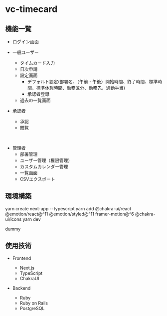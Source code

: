 # vc-timecard

## 機能一覧
  - ログイン画面

  - 一般ユーザー
    - タイムカード入力
    - 日次申請
    - 設定画面
      - デフォルト設定(部署名、（午前・午後）開始時間、終了時間、標準時間、標準休憩時間、勤務区分、勤務先、通勤手当)
      - 承認者登録
    - 過去の一覧画面

  - 承認者
    - 承認
    - 閲覧
<br />

  - 管理者
    - 部署管理
    - ユーザー管理（権限管理）
    - カスタムカレンダー管理
    - 一覧画面
    - CSVエクスポート


## 環境構築
yarn create next-app --typescript
yarn add @chakra-ui/react @emotion/react@^11 @emotion/styled@^11 framer-motion@^6 @chakra-ui/icons
yarn dev

dummy


## 使用技術 
  - Frontend
    - Next.js
    - TypeScript
    - ChakraUI

  - Backend
    - Ruby
    - Ruby on Rails
    - PostgreSQL